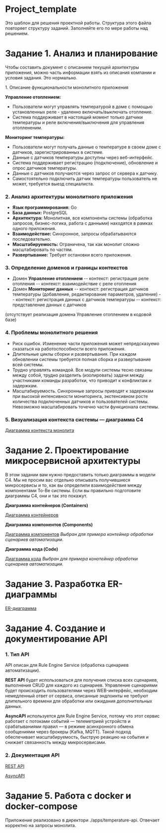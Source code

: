 # Project_template

Это шаблон для решения проектной работы. Структура этого файла повторяет структуру заданий. Заполняйте его по мере работы над решением.

# Задание 1. Анализ и планирование

<aside>

Чтобы составить документ с описанием текущей архитектуры приложения, можно часть информации взять из описания компании и условия задания. Это нормально.

</aside

### 1. Описание функциональности монолитного приложения

**Управление отоплением:**

- Пользователи могут управлять температурой в доме с помощью установленных реле - удаленно включать/выключать отопление.
- Система поддерживает в настоящий момент только датчики температуры и реле включения/выключения для управления отоплененим.

**Мониторинг температуры:**

- Пользователи могут получать данные о температуре в своем доме с датчиков, зарегистрированных в системе. 
- Данные с датчиков температуры доступны через веб-интерфейс.
- Система поддерживает регистрацию (подключение), обновление и опрос датчиков температуры.
- Данные с датчиков получаются через запрос от сервера к датчику. 
- Самостоятельно подключить датчик температуры пользователь не может, требуется выезд специалиста.

### 2. Анализ архитектуры монолитного приложения

- **Язык программирования:** Go
- **База данных:** PostgreSQL
- **Архитектура:** Монолитная, все компоненты системы (обработка запросов, бизнес-логика, работа с данными) находятся в рамках одного приложения.
- **Взаимодействие:** Синхронное, запросы обрабатываются последовательно.
- **Масштабируемость:** Ограничена, так как монолит сложно масштабировать по частям.
- **Развертывание:** Требует остановки всего приложения.

### 3. Определение доменов и границы контекстов

- Домен **Управление отоплением**
-- контекст: регистрация реле отопления
-- контекст: взаимодействие с реле отопления
- Домен **Мониторинг данных**
-- контекст: регистрация датчиков температуры (добавление, редактирование параметров, удаление)
-- контекст: регистрация данных с датчиков температуры
-- контекст: представление данных с датчиков

(отсутствует реализация домена Управление отоплением в кодовой базе)

### **4. Проблемы монолитного решения**

- Риск ошибок. Изменение части приложения может непредсказуемо сказаться на работоспособности всего приложения.
- Длительные циклы сборки и развертывания. При каждом обновлении системы требуется полная сборка и развертывание всей системы.
- Трудно управлять командой. Все модули системы тесно связаны между собой, трудно разделить (изолировать) задачи между участниками команды разработки, что приводит к конфликтам и задержкам.
- Масштабируемость. Синхронные запросы приводят к задержкам при высокой интенсивности мониторинга, экстенсивном росте количества подключенных датчиков и пользователей системы. Невозможно масштабировать точечно части функционала системы.

### 5. Визуализация контекста системы — диаграмма С4

[Диаграмма контекста монолита](./docs/diagrams/C4_monolit.png)

# Задание 2. Проектирование микросервисной архитектуры

В этом задании вам нужно предоставить только диаграммы в модели C4. Мы не просим вас отдельно описывать получившиеся микросервисы и то, как вы определили взаимодействия между компонентами To-Be системы. Если вы правильно подготовите диаграммы C4, они и так это покажут.

**Диаграмма контейнеров (Containers)**

[Диаграмма контейнеров](./docs/diagrams/C4_microservice_Containers.png)

**Диаграмма компонентов (Components)**

[Диаграмма компонентов](./docs/diagrams/C4_microservice_Component.png)
*Выбран для примера контейнер обработки сценариев автоматизации.*

**Диаграмма кода (Code)**

[Диаграмма кода](./docs/diagrams/C4_microservice_Code.png)
*Выбран для примера конотейнер обработки сценариев автоматизации.*

# Задание 3. Разработка ER-диаграммы

[ER-диаграмма](./docs/diagrams/C4_microservice_ER.png)

# Задание 4. Создание и документирование API

### 1. Тип API

API описан для Rule Engine Service (обработка сценариев автоматизации).

**REST API** будет использоваться для получения списка всех сценариев, выполнения CRUD для каждого из сценариев. Управление сценариями будет происходить пользователями через WEB-интерфейс, необходим немедленный ответ от сервиса, описанные эндпоинты не требуют длительного времени для обработки или ожидания дополнительных данных.

**AsyncAPI** используется для Rule Engine Service, потому что этот сервис работает с потоками событий — телеметрией устройств и срабатываниями правил — в режиме асинхронного обмена сообщениями через брокеры (Kafka, MQTT). Такой подход обеспечивает масштабируемость, быструю реакцию на события и снижает связанность между микросервисами.

### 2. Документация API

[REST API](./docs/api/RuleEngineService/swagger.yaml)

[AsyncAPI](./docs/api/RuleEngineService/asyncapi.yaml)

# Задание 5. Работа с docker и docker-compose

Приложение реализовано в директори ./apps/temperature-api. Отвечает корректно на запросы монолита.
